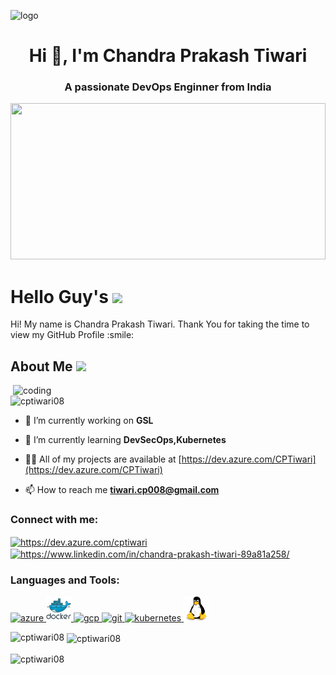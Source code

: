 ![logo](https://github.com/cptiwari08/Chandra-P-TIwari/blob/main/687474703a2f2f73747564696f706978656c2e696e2f77702d636f6e74656e742f75706c6f6164732f323031372f31312f31386134393439666339633830363731373264336239366533303265373039372e676966.gif)
<h1 align="center">Hi 👋, I'm Chandra Prakash Tiwari</h1>
<h3 align="center">A passionate DevOps Enginner from India</h3>

<div align="center">
<img width="100%" height = "250px" src="https://miro.medium.com/v2/resize:fit:1400/1*5kTaMPB5tDEBerSRL0GFeA.gif" />
</div>

<h1> Hello Guy's <img src = "https://raw.githubusercontent.com/MartinHeinz/MartinHeinz/master/wave.gif" width = 50px> </h1>
<p align='center'>

</p>
<div size='20px'> Hi! My name is Chandra Prakash Tiwari. Thank You for taking the time to view my GitHub Profile :smile: 
</div>

<h2> About Me <img src = "https://media2.giphy.com/media/QssGEmpkyEOhBCb7e1/giphy.gif?cid=ecf05e47a0n3gi1bfqntqmob8g9aid1oyj2wr3ds3mg700bl&rid=giphy.gif" width = 32px> </h2>


<img align="right" alt="coding" width="500" src="https://user-images.githubusercontent.com/74038190/212748842-9fcbad5b-6173-4175-8a61-521f3dbb7514.gif">


<p align="left"> <img src="https://komarev.com/ghpvc/?username=cptiwari08&label=Profile%20views&color=0e75b6&style=flat" alt="cptiwari08" /> </p>

- 🔭 I’m currently working on **GSL**

- 🌱 I’m currently learning **DevSecOps,Kubernetes**

- 👨‍💻 All of my projects are available at [https://dev.azure.com/CPTiwari](https://dev.azure.com/CPTiwari)

- 📫 How to reach me **tiwari.cp008@gmail.com**

<h3 align="left">Connect with me:</h3>
<p align="left">
<a href="https://dev.to/https://dev.azure.com/cptiwari" target="blank"><img align="center" src="https://raw.githubusercontent.com/rahuldkjain/github-profile-readme-generator/master/src/images/icons/Social/devto.svg" alt="https://dev.azure.com/cptiwari" height="30" width="40" /></a>
<a href="https://linkedin.com/in/https://www.linkedin.com/in/chandra-prakash-tiwari-89a81a258/" target="blank"><img align="center" src="https://raw.githubusercontent.com/rahuldkjain/github-profile-readme-generator/master/src/images/icons/Social/linked-in-alt.svg" alt="https://www.linkedin.com/in/chandra-prakash-tiwari-89a81a258/" height="30" width="40" /></a>
</p>

<h3 align="left">Languages and Tools:</h3>
<p align="left"> <a href="https://azure.microsoft.com/en-in/" target="_blank" rel="noreferrer"> <img src="https://www.vectorlogo.zone/logos/microsoft_azure/microsoft_azure-icon.svg" alt="azure" width="40" height="40"/> </a> <a href="https://www.docker.com/" target="_blank" rel="noreferrer"> <img src="https://raw.githubusercontent.com/devicons/devicon/master/icons/docker/docker-original-wordmark.svg" alt="docker" width="40" height="40"/> </a> <a href="https://cloud.google.com" target="_blank" rel="noreferrer"> <img src="https://www.vectorlogo.zone/logos/google_cloud/google_cloud-icon.svg" alt="gcp" width="40" height="40"/> </a> <a href="https://git-scm.com/" target="_blank" rel="noreferrer"> <img src="https://www.vectorlogo.zone/logos/git-scm/git-scm-icon.svg" alt="git" width="40" height="40"/> </a> <a href="https://kubernetes.io" target="_blank" rel="noreferrer"> <img src="https://www.vectorlogo.zone/logos/kubernetes/kubernetes-icon.svg" alt="kubernetes" width="40" height="40"/> </a> <a href="https://www.linux.org/" target="_blank" rel="noreferrer"> <img src="https://raw.githubusercontent.com/devicons/devicon/master/icons/linux/linux-original.svg" alt="linux" width="40" height="40"/> </a> </p>

<p><img align="left" src="https://github-readme-stats.vercel.app/api/top-langs?username=cptiwari08&show_icons=true&locale=en&layout=compact" alt="cptiwari08" /></p>

<p>&nbsp;<img align="center" src="https://github-readme-stats.vercel.app/api?username=cptiwari08&show_icons=true&locale=en" alt="cptiwari08" /></p>

<p><img align="center" src="https://github-readme-streak-stats.herokuapp.com/?user=cptiwari08&" alt="cptiwari08" /></p>
